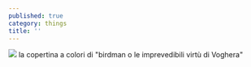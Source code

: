 ```yaml
---
published: true
category: things
title: ''
---
```

![]({{site.baseurl}}/assets/birdman-copertina.png)
la copertina a colori di "birdman o le imprevedibili virtù di Voghera"